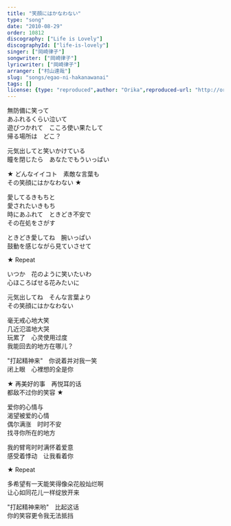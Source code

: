 ```yaml
---
title: "笑顔にはかなわない"
type: "song"
date: "2010-08-29"
order: 10812
discography: ["Life is Lovely"]
discographyId: ["life-is-lovely"]
singer: ["岡崎律子"]
songwriter: ["岡崎律子"]
lyricwriter: ["岡崎律子"]
arranger: ["村山達哉"]
slug: "songs/egao-ni-hakanawanai"
tags: []
license: {type: "reproduced",author: "Orika",reproduced-url: "http://orikamushi.myweb.hinet.net/",reproduced-website: "織歌蟲網站"}
---
```


無防備に笑って   
あふれるくらい泣いて   
遊びつかれて　こころ使い果たして   
帰る場所は　どこ？   
  
元気出してと笑いかけている   
瞳を閉じたら　あなたでもういっぱい   
  
★ どんなイイコト　素敵な言葉も   
その笑顔にはかなわない ★  
  
愛してるきもちと   
愛されたいきもち   
時にあふれて　ときどき不安で   
その在処をさがす   
  
ときどき愛してね　腕いっぱい   
鼓動を感じながら見ていさせて   
  
★ Repeat   
  
いつか　花のように笑いたいわ   
心ほころばせる花みたいに   
  
元気出してね　そんな言葉より   
その笑顔にはかなわない  
  
毫无戒心地大笑  
几近氾滥地大哭  
玩累了　心灵使用过度  
我能回去的地方在哪儿？   
  
"打起精神来"　你说着并对我一笑  
闭上眼　心裡想的全是你  
  
★ 再美好的事　再悦耳的话  
都敌不过你的笑容 ★   
  
爱你的心情与  
渴望被爱的心情  
偶尔满涨　时时不安  
找寻你所在的地方  
  
我的臂弯时时满怀着爱意　  
感受着悸动　让我看着你  
  
★ Repeat  
  
多希望有一天能笑得像朵花般灿烂啊  
让心如同花儿一样绽放开来  
  
"打起精神来哟"　比起这话  
你的笑容更令我无法抵挡
